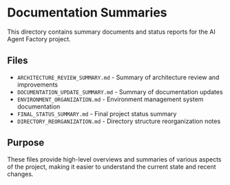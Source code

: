# Documentation Summaries

This directory contains summary documents and status reports for the AI Agent Factory project.

## Files

- `ARCHITECTURE_REVIEW_SUMMARY.md` - Summary of architecture review and improvements
- `DOCUMENTATION_UPDATE_SUMMARY.md` - Summary of documentation updates
- `ENVIRONMENT_ORGANIZATION.md` - Environment management system documentation
- `FINAL_STATUS_SUMMARY.md` - Final project status summary
- `DIRECTORY_REORGANIZATION.md` - Directory structure reorganization notes

## Purpose

These files provide high-level overviews and summaries of various aspects of the project, making it easier to understand the current state and recent changes.
